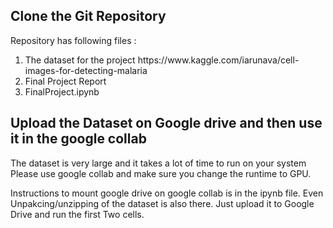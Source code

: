 
## Clone the Git Repository 

Repository has following files :
<ol>
<li>The dataset for the project https://www.kaggle.com/iarunava/cell-images-for-detecting-malaria </li>
<li>Final Project Report</li>
<li>FinalProject.ipynb</li>
</ol>

## Upload the Dataset on Google drive and then use it in the google collab
The dataset is very large and it takes a lot of time to run on your system
Please use google collab and make sure you change the runtime to GPU.

Instructions to mount google drive on google collab is in the ipynb file.
Even Unpakcing/unzipping of the dataset is also there. 
Just upload it to Google Drive and run the first Two cells.

